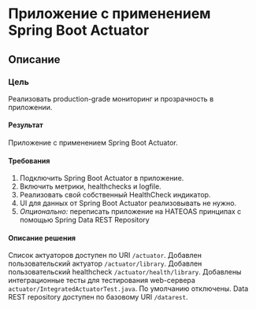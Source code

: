 # Приложение с применением Spring Boot Actuator

## Описание

### Цель

Реализовать production-grade мониторинг и прозрачность в приложении.

#### Результат

Приложение с применением Spring Boot Actuator.

#### Требования

1. Подключить Spring Boot Actuator в приложение.
2. Включить метрики, healthchecks и logfile.
3. Реализовать свой собственный HealthCheck индикатор.
4. UI для данных от Spring Boot Actuator реализовывать не нужно.
5. *Опционально:* переписать приложение на HATEOAS принципах с помощью Spring Data REST Repository

#### Описание решения

Список актуаторов доступен по URI `/actuator`.
Добавлен пользовательский актуатор `/actuator/library`.
Добавлен пользовательский healthcheck `/actuator/health/library`.
Добавлены интеграционные тесты для тестирования web-сервера `actuator/IntegratedActuatorTest.java`. По умолчанию отключены.
Data REST repository доступен по базовому URI `/datarest`.
